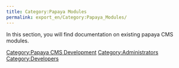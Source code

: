 ```yaml
---
title: Category:Papaya Modules
permalink: export_en/Category:Papaya_Modules/
---
```


In this section, you will find documentation on existing papaya CMS modules.

[Category:Papaya CMS Development](export_en/Category:Papaya_CMS_Development.md) [Category:Administrators](export_en/Category:Administrators.md) [Category:Developers](export_en/Category:Developers.md)